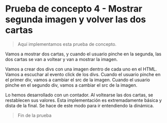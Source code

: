 # Prueba de concepto 4 - Mostrar segunda imagen y volver las dos cartas

> Aquí implementamos esta prueba de concepto.

Vamos a mostrar dos cartas, y cuando el usuario pinche en la segunda, las dos cartas se van a voltear y van a mostrar la imagen.

Vamos a crear dos divs con una imagen dentro de cada uno en el HTML.
Vamos a escuchar al evento click de los divs.
Cuando el usuario pinche en el primer div, vamos a cambiar el src de la imagen.
Cuando el usuario pinche en el segundo div, vamos a cambiar el src de la imagen.

Lo hemos desarrollado con un contador. Al voltearse las dos cartas, se restablecen sus valores. Esta implementación es extremadamente básica y dista de la final.
Se hace de este modo para ir entendiendo la dinámica.

> Fin de la prueba
